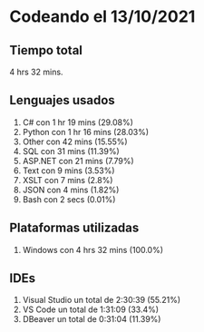 # Codeando el 13/10/2021

## Tiempo total
4 hrs 32 mins.

## Lenguajes usados
1. C# con 1 hr 19 mins (29.08%)
1. Python con 1 hr 16 mins (28.03%)
1. Other con 42 mins (15.55%)
1. SQL con 31 mins (11.39%)
1. ASP.NET con 21 mins (7.79%)
1. Text con 9 mins (3.53%)
1. XSLT con 7 mins (2.8%)
1. JSON con 4 mins (1.82%)
1. Bash con 2 secs (0.01%)

## Plataformas utilizadas
1. Windows con 4 hrs 32 mins (100.0%)

## IDEs
1. Visual Studio un total de 2:30:39 (55.21%)
1. VS Code un total de 1:31:09 (33.4%)
1. DBeaver un total de 0:31:04 (11.39%)
